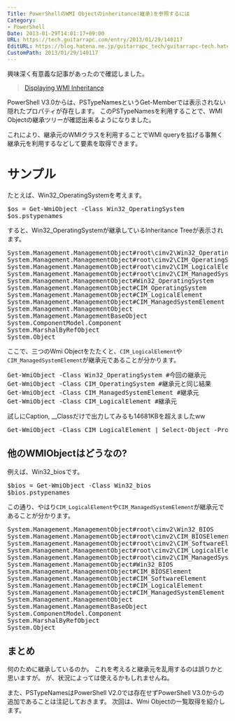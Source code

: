 ```yaml
---
Title: PowerShellのWMI Objectのinheritance(継承)を参照するには
Category:
- PowerShell
Date: 2013-01-29T14:01:17+09:00
URL: https://tech.guitarrapc.com/entry/2013/01/29/140117
EditURL: https://blog.hatena.ne.jp/guitarrapc_tech/guitarrapc-tech.hatenablog.com/atom/entry/11696248318757675303
CustomPath: 2013/01/29/140117
---
```


興味深く有意義な記事があったので確認しました。
<blockquote><a href="http://powershell.com/cs/blogs/tips/archive/2013/01/29/displaying-wmi-inheritance.aspx" target="_blank">Displaying WMI Inheritance</a></blockquote>

PowerShell V3.0からは、PSTypeNamesというGet-Memberでは表示されない隠れたプロパティが存在します。
このPSTypeNamesを利用することで、WMI Objectの継承ツリーが確認出来るようになりました。

これにより、継承元のWMIクラスを利用することでWMI queryを拡げる事無く継承元を利用するなどして要素を取得できます。



<h1>サンプル</h1>
たとえば、Win32_OperatingSystemを考えます。
<pre class="brush: powershell">
$os = Get-WmiObject -Class Win32_OperatingSystem
$os.pstypenames
</pre>
すると、Win32_OperatingSystemが継承しているInheritance Treeが表示されます。
<pre class="brush: powershell">
System.Management.ManagementObject#root\cimv2\Win32_OperatingSystem
System.Management.ManagementObject#root\cimv2\CIM_OperatingSystem
System.Management.ManagementObject#root\cimv2\CIM_LogicalElement
System.Management.ManagementObject#root\cimv2\CIM_ManagedSystemElement
System.Management.ManagementObject#Win32_OperatingSystem
System.Management.ManagementObject#CIM_OperatingSystem
System.Management.ManagementObject#CIM_LogicalElement
System.Management.ManagementObject#CIM_ManagedSystemElement
System.Management.ManagementObject
System.Management.ManagementBaseObject
System.ComponentModel.Component
System.MarshalByRefObject
System.Object
</pre>
ここで、三つのWmi Objectをたたくと、<code>CIM_LogicalElement</code>や<code>CIM_ManagedSystemElement</code>が継承元であることが分かります。
<pre class="brush: powershell">
Get-WmiObject -Class Win32_OperatingSystem #今回の継承元
Get-WmiObject -Class CIM_OperatingSystem #継承元と同じ結果
Get-WmiObject -Class CIM_ManagedSystemElement #継承元
Get-WmiObject -Class CIM_LogicalElement #継承元
</pre>
試しにCaption, __Classだけで出力してみるも14681KBを超えましたww
<pre class="brush: powershell">
Get-WmiObject -Class CIM_LogicalElement | Select-Object -Property Caption, __Class
</pre>
<h2>他のWMIObjectはどうなの?</h2>
例えば、Win32_biosです。
<pre class="brush: powershell">
$bios = Get-WmiObject -Class Win32_bios
$bios.pstypenames
</pre>
この通り、やはり<code>CIM_LogicalElement</code>や<code>CIM_ManagedSystemElement</code>が継承元であることが分かります。
<pre class="brush: powershell">
System.Management.ManagementObject#root\cimv2\Win32_BIOS
System.Management.ManagementObject#root\cimv2\CIM_BIOSElement
System.Management.ManagementObject#root\cimv2\CIM_SoftwareElement
System.Management.ManagementObject#root\cimv2\CIM_LogicalElement
System.Management.ManagementObject#root\cimv2\CIM_ManagedSystemElement
System.Management.ManagementObject#Win32_BIOS
System.Management.ManagementObject#CIM_BIOSElement
System.Management.ManagementObject#CIM_SoftwareElement
System.Management.ManagementObject#CIM_LogicalElement
System.Management.ManagementObject#CIM_ManagedSystemElement
System.Management.ManagementObject
System.Management.ManagementBaseObject
System.ComponentModel.Component
System.MarshalByRefObject
System.Object
</pre>

<h2>まとめ</h2>
何のために継承しているのか。
これを考えると継承元を乱用するのは誤りかと思いますが。
が、状況によっては使えるかもしれませんね。

また、PSTypeNamesはPowerShell V2.0では存在せずPowerShell V3.0からの追加であることは注記しておきます。
次回は、Wmi Objectの一覧取得を紹介します。
